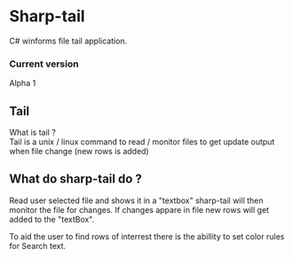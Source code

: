 # Sharp-tail
C# winforms file tail application. 

### Current version
Alpha 1 

## Tail
What is tail ?  
Tail is a unix / linux command to read / monitor files to get update output when file change (new rows is added)

## What do sharp-tail do ?
Read user selected file and shows it in a "textbox" sharp-tail will then monitor the file for changes.
If changes appare in file new rows will get added to the "textBox".  

To aid the user to find rows of interrest there is the abillity to set color rules for 
Search text. 

